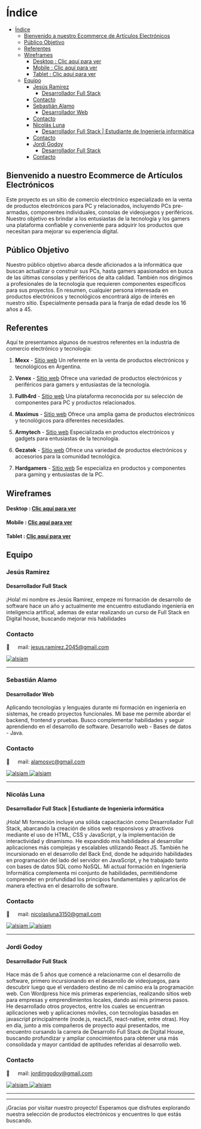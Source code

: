 # Índice

- [Índice](#índice)
  - [Bienvenido a nuestro Ecommerce de Artículos Electrónicos](#bienvenido-a-nuestro-ecommerce-de-artículos-electrónicos)
  - [Público Objetivo](#público-objetivo)
  - [Referentes](#referentes)
  - [Wireframes](#wireframes)
      - [Desktop : Clic aquí para ver](#desktop--clic-aquí-para-ver)
      - [Mobile : Clic aquí para ver](#mobile--clic-aquí-para-ver)
      - [Tablet : Clic aquí para ver](#tablet--clic-aquí-para-ver)
  - [Equipo](#equipo)
    - [Jesús Ramirez](#jesús-ramirez)
      - [Desarrollador Full Stack](#desarrollador-full-stack)
    - [Contacto](#contacto)
    - [Sebastián Alamo](#sebastián-alamo)
      - [Desarrollador Web](#desarrollador-web)
    - [Contacto](#contacto-1)
    - [Nicolás Luna](#nicolás-luna)
      - [Desarrollador Full Stack | Estudiante de Ingeniería informática](#desarrollador-full-stack--estudiante-de-ingeniería-informática)
    - [Contacto](#contacto-2)
    - [Jordi Godoy](#jordi-godoy)
      - [Desarrollador Full Stack](#desarrollador-full-stack-1)
    - [Contacto](#contacto-3)

## Bienvenido a nuestro Ecommerce de Artículos Electrónicos

Este proyecto es un sitio de comercio electrónico especializado en la venta de productos electrónicos para PC y relacionados, incluyendo PCs pre-armadas, componentes individuales, consolas de videojuegos y periféricos. Nuestro objetivo es brindar a los entusiastas de la tecnología y los gamers una plataforma confiable y conveniente para adquirir los productos que necesitan para mejorar su experiencia digital.

## Público Objetivo

Nuestro público objetivo abarca desde aficionados a la informática que buscan actualizar o construir sus PCs, hasta gamers apasionados en busca de las últimas consolas y periféricos de alta calidad. También nos dirigimos a profesionales de la tecnología que requieren componentes específicos para sus proyectos. En resumen, cualquier persona interesada en productos electrónicos y tecnológicos encontrará algo de interés en nuestro sitio. Especialmente pensada para la franja de edad desde los 16 años a 45.


## Referentes

Aquí te presentamos algunos de nuestros referentes en la industria de comercio electrónico y tecnología:

1. **Mexx** - [Sitio web](https://www.mexx.com.ar/)
   Un referente en la venta de productos electrónicos y tecnológicos en Argentina.

2. **Venex** - [Sitio web](https://www.venex.com.ar/)
   Ofrece una variedad de productos electrónicos y periféricos para gamers y entusiastas de la tecnología.

3. **Fullh4rd** - [Sitio web](https://www.fullh4rd.com.ar/)
   Una plataforma reconocida por su selección de componentes para PC y productos relacionados.

4. **Maximus** - [Sitio web](https://www.maximus.com.ar/)
   Ofrece una amplia gama de productos electrónicos y tecnológicos para diferentes necesidades.

5. **Armytech** - [Sitio web](https://www.armytech.com.ar/)
   Especializada en productos electrónicos y gadgets para entusiastas de la tecnología.

6. **Gezatek** - [Sitio web](https://www.gezatek.com.ar/)
   Ofrece una variedad de productos electrónicos y accesorios para la comunidad tecnológica.

7. **Hardgamers** - [Sitio web](https://www.hardgamers.com.ar/)
   Se especializa en productos y componentes para gaming y entusiastas de la PC.


## Wireframes 

#### Desktop : [Clic aquí para ver](https://app.visily.ai/projects/2bcc6e2d-8783-478c-a0cf-f6decf43325e/boards/533219)

#### Mobile : [Clic aquí para ver](https://app.visily.ai/projects/2bcc6e2d-8783-478c-a0cf-f6decf43325e/boards/533361)

#### Tablet : [Clic aquí para ver](https://app.visily.ai/projects/2bcc6e2d-8783-478c-a0cf-f6decf43325e/boards/534868)

## Equipo

### Jesús Ramirez
#### Desarrollador Full Stack 

¡Hola! mi nombre es Jesús Ramirez, empeze mi formación de desarrollo de software hace un año y actualmente me encuentro estudiando ingeniería en inteligencia artifical, ademas de estar realizando un curso de Full Stack en Digital house, buscando mejorar mis habilidades

   
### Contacto
📧 &emsp; mail: jesus.ramirez.2045@gmail.com
<p><a href="https://github.com/JesusRam-04" target="_blank"> <img src="https://img.shields.io/badge/GitHub-100000?style=for-the-badge&logo=github&logoColor=white" alt="alsiam"/></a></p>

___

### Sebastián Alamo
#### Desarrollador Web 

Aplicando tecnologías y lenguajes durante mi formación en ingeniería en sistemas, he creado proyectos funcionales. Mi base me permite abordar el backend, frontend y pruebas.
Busco complementar habilidades y seguir aprendiendo en el desarrollo de software.
Desarrollo web - Bases de datos - Java.

      
### Contacto
📧 &emsp; mail: alamosvc@gmail.com
<p><a href="https://www.linkedin.com/in/sebaal" target="_blank"><img src="https://img.shields.io/badge/LinkedIn-0077B5?style=for-the-badge&logo=linkedin&logoColor=white" alt="alsiam"/></a><a href="https://github.com/alamosvc" target="_blank"> <img src="https://img.shields.io/badge/GitHub-100000?style=for-the-badge&logo=github&logoColor=white" alt="alsiam"/></a></p>
  
___

### Nicolás Luna
#### Desarrollador Full Stack | Estudiante de Ingeniería informática

¡Hola! Mi formación incluye una sólida capacitación como Desarrollador Full Stack, abarcando la creación de sitios web responsivos y atractivos mediante el uso de HTML, CSS y JavaScript, y la implementación de interactividad y dinamismo. He expandido mis habilidades al desarrollar aplicaciones más complejas y escalables utilizando React JS. También he incursionado en el desarrollo del Back End, donde he adquirido habilidades en programación del lado del servidor en JavaScript, y he trabajado tanto con bases de datos SQL como NoSQL.
Mi actual formación en Ingeniería Informática complementa mi conjunto de habilidades, permitiéndome comprender en profundidad los principios fundamentales y aplicarlos de manera efectiva en el desarrollo de software.

### Contacto
📧 &emsp; mail: nicolasluna3150@gmail.com
<p><a href="https://www.linkedin.com/in/nico-luna" target="_blank"><img src="https://img.shields.io/badge/LinkedIn-0077B5?style=for-the-badge&logo=linkedin&logoColor=white" alt="alsiam"/></a><a href="https://github.com/Nicolas3150" target="_blank"> <img src="https://img.shields.io/badge/GitHub-100000?style=for-the-badge&logo=github&logoColor=white" alt="alsiam"/></a></p>

___

### Jordi Godoy
#### Desarrollador Full Stack 

Hace más de 5 años que comencé a relacionarme con el desarrollo de software, primero incursionando en el desarrollo de videojuegos, para descubrir luego que el verdadero destino de mi camino era la programación web.
Con Wordpress hice mis primeras experiencias, realizando sitios web para empresas y emprendimientos locales, dando así mis primeros pasos.
He desarrollado otros proyectos, entre los cuales se encuentran aplicaciones web y aplicaciones móviles, con tecnologías basadas en javascript principalmente (node.js, reactJS, react-native, entre otras).
Hoy en día, junto a mis compañeros de proyecto aquí presentados, me encuentro cursando la carrera de Desarrollo Full Stack de Digital House, buscando profundizar y ampliar conocimientos para obtener una más consolidada y mayor cantidad de aptitudes referidas al desarrollo web.

### Contacto
📧 &emsp; mail: jordimgodoy@gmail.com
<p><a href="https://www.linkedin.com/in/jordi-godoy/" target="_blank"><img src="https://img.shields.io/badge/LinkedIn-0077B5?style=for-the-badge&logo=linkedin&logoColor=white" alt="alsiam"/></a><a href="https://github.com/Jordig09" target="_blank"> <img src="https://img.shields.io/badge/GitHub-100000?style=for-the-badge&logo=github&logoColor=white" alt="alsiam"/></a></p>

___
---

¡Gracias por visitar nuestro proyecto! Esperamos que disfrutes explorando nuestra selección de productos electrónicos y encuentres lo que estás buscando.
